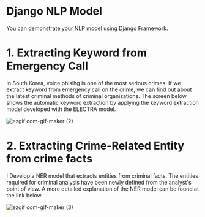 # Django NLP Model

You can demonstrate your NLP model using Django Framework.

# 1. Extracting Keyword from Emergency Call

In South Korea, voice phisihg is one of the most serious crimes. If we extract keyword from emergency call on the crime, we can find out about the latest criminal methods of criminal organizations. The screen below shows the automatic keyword extraction by applying the keyword extraction model developed with the ELECTRA model.

![ezgif com-gif-maker (2)](https://user-images.githubusercontent.com/49702343/183599869-ea732931-5b68-4b60-b1e7-01d0e64fadb7.gif)


# 2. Extracting Crime-Related Entity from crime facts

I Develop a NER model that extracts entities from criminal facts. The entities required for criminal analysis have been newly defined from the analyst's point of view.
A more detailed explanation of the NER model can be found at the link below.

![ezgif com-gif-maker (3)](https://user-images.githubusercontent.com/49702343/183600869-76aec5f8-6a99-41af-b3f6-bd47bf25cb1a.gif)
